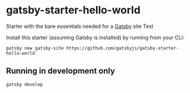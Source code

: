# gatsby-starter-hello-world
Starter with the bare essentials needed for a [Gatsby](https://www.gatsbyjs.org/) site Test

Install this starter (assuming Gatsby is installed) by running from your CLI:
```
gatsby new gatsby-site https://github.com/gatsbyjs/gatsby-starter-hello-world
```

## Running in development only
`gatsby develop`
